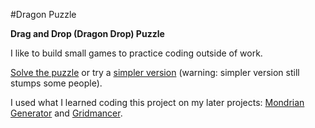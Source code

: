 #Dragon Puzzle

**Drag and Drop (Dragon Drop) Puzzle**

I like to build small games to practice coding outside of work. 

[Solve the puzzle](http://jordanjwatkins.com/dragon-puzzle/) or try a [simpler version](http://jordanjwatkins.com/black-box/) (warning: simpler version still stumps some people).

I used what I learned coding this project on my later projects: [Mondrian Generator](http://jordanjwatkins.github.io/mondrian-generator/) and [Gridmancer](http://jordanjwatkins.github.io/gridmancer-2/).


